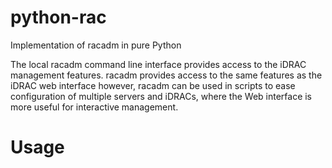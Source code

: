 python-rac
=============

Implementation of racadm in pure Python

The local racadm command line interface provides access to the iDRAC management features. racadm provides access to the same features as the iDRAC web interface however, racadm can be used in scripts to ease configuration of multiple servers and iDRACs, where the Web interface is more useful for interactive management.

Usage
=============


